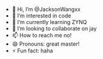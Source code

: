 - 👋 Hi, I’m @JacksonWangxx
- 👀 I’m interested in code
- 🌱 I’m currently learning ZYNQ
- 💞️ I’m looking to collaborate on jay
- 📫 How to reach me no!
- 😄 Pronouns: great master!
- ⚡ Fun fact: haha

<!---
JacksonWangxx/JacksonWangxx is a ✨ special ✨ repository because its `README.md` (this file) appears on your GitHub profile.
You can click the Preview link to take a look at your changes.
--->
